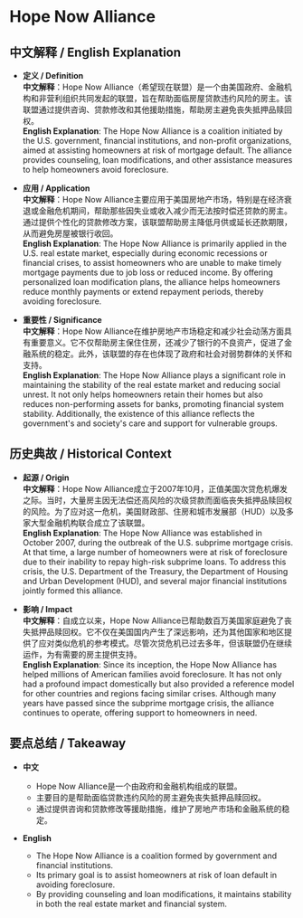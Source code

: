 # Hope Now Alliance

## 中文解释 / English Explanation

* **定义 / Definition**  
  **中文解释**：Hope Now Alliance（希望现在联盟）是一个由美国政府、金融机构和非营利组织共同发起的联盟，旨在帮助面临房屋贷款违约风险的房主。该联盟通过提供咨询、贷款修改和其他援助措施，帮助房主避免丧失抵押品赎回权。  
  **English Explanation**: The Hope Now Alliance is a coalition initiated by the U.S. government, financial institutions, and non-profit organizations, aimed at assisting homeowners at risk of mortgage default. The alliance provides counseling, loan modifications, and other assistance measures to help homeowners avoid foreclosure.

* **应用 / Application**  
  **中文解释**：Hope Now Alliance主要应用于美国房地产市场，特别是在经济衰退或金融危机期间，帮助那些因失业或收入减少而无法按时偿还贷款的房主。通过提供个性化的贷款修改方案，该联盟帮助房主降低月供或延长还款期限，从而避免房屋被银行收回。  
  **English Explanation**: The Hope Now Alliance is primarily applied in the U.S. real estate market, especially during economic recessions or financial crises, to assist homeowners who are unable to make timely mortgage payments due to job loss or reduced income. By offering personalized loan modification plans, the alliance helps homeowners reduce monthly payments or extend repayment periods, thereby avoiding foreclosure.

* **重要性 / Significance**  
  **中文解释**：Hope Now Alliance在维护房地产市场稳定和减少社会动荡方面具有重要意义。它不仅帮助房主保住住房，还减少了银行的不良资产，促进了金融系统的稳定。此外，该联盟的存在也体现了政府和社会对弱势群体的关怀和支持。  
  **English Explanation**: The Hope Now Alliance plays a significant role in maintaining the stability of the real estate market and reducing social unrest. It not only helps homeowners retain their homes but also reduces non-performing assets for banks, promoting financial system stability. Additionally, the existence of this alliance reflects the government's and society's care and support for vulnerable groups.

## 历史典故 / Historical Context

* **起源 / Origin**  
  **中文解释**：Hope Now Alliance成立于2007年10月，正值美国次贷危机爆发之际。当时，大量房主因无法偿还高风险的次级贷款而面临丧失抵押品赎回权的风险。为了应对这一危机，美国财政部、住房和城市发展部（HUD）以及多家大型金融机构联合成立了该联盟。  
  **English Explanation**: The Hope Now Alliance was established in October 2007, during the outbreak of the U.S. subprime mortgage crisis. At that time, a large number of homeowners were at risk of foreclosure due to their inability to repay high-risk subprime loans. To address this crisis, the U.S. Department of the Treasury, the Department of Housing and Urban Development (HUD), and several major financial institutions jointly formed this alliance.

* **影响 / Impact**  
  **中文解释**：自成立以来，Hope Now Alliance已帮助数百万美国家庭避免了丧失抵押品赎回权。它不仅在美国国内产生了深远影响，还为其他国家和地区提供了应对类似危机的参考模式。尽管次贷危机已过去多年，但该联盟仍在继续运作，为有需要的房主提供支持。  
  **English Explanation**: Since its inception, the Hope Now Alliance has helped millions of American families avoid foreclosure. It has not only had a profound impact domestically but also provided a reference model for other countries and regions facing similar crises. Although many years have passed since the subprime mortgage crisis, the alliance continues to operate, offering support to homeowners in need.

## 要点总结 / Takeaway

* **中文**  
  - Hope Now Alliance是一个由政府和金融机构组成的联盟。
  - 主要目的是帮助面临贷款违约风险的房主避免丧失抵押品赎回权。
  - 通过提供咨询和贷款修改等援助措施，维护了房地产市场和金融系统的稳定。

* **English**  
  - The Hope Now Alliance is a coalition formed by government and financial institutions.
  - Its primary goal is to assist homeowners at risk of loan default in avoiding foreclosure.
  - By providing counseling and loan modifications, it maintains stability in both the real estate market and financial system.
